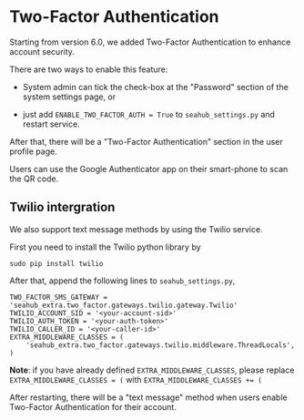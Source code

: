 # Two-Factor Authentication

Starting from version 6.0, we added Two-Factor Authentication to enhance account security.

There are two ways to enable this feature:

* System admin can tick the check-box at the "Password" section of the system settings page, or

* just add `ENABLE_TWO_FACTOR_AUTH = True` to `seahub_settings.py` and restart service.

After that, there will be a "Two-Factor Authentication" section in the user profile page.

Users can use the Google Authenticator app on their smart-phone to scan the QR code.


## Twilio intergration

We also support text message methods by using the Twilio service.

First you need to install the Twilio python library by

```
sudo pip install twilio
```

After that, append the following lines to `seahub_settings.py`, 

```
TWO_FACTOR_SMS_GATEWAY = 'seahub_extra.two_factor.gateways.twilio.gateway.Twilio'
TWILIO_ACCOUNT_SID = '<your-account-sid>'
TWILIO_AUTH_TOKEN = '<your-auth-token>'
TWILIO_CALLER_ID = '<your-caller-id>'
EXTRA_MIDDLEWARE_CLASSES = (
    'seahub_extra.two_factor.gateways.twilio.middleware.ThreadLocals',
)
```

**Note**: if you have already defined `EXTRA_MIDDLEWARE_CLASSES`, please replace `EXTRA_MIDDLEWARE_CLASSES = (` with `EXTRA_MIDDLEWARE_CLASSES += (`


After restarting, there will be a "text message" method when users enable Two-Factor Authentication for their account.
